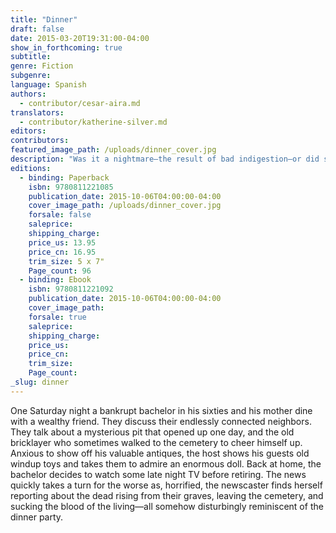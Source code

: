 ```yaml
---
title: "Dinner"
draft: false
date: 2015-03-20T19:31:00-04:00
show_in_forthcoming: true
subtitle:
genre: Fiction
subgenre:
language: Spanish
authors:
  - contributor/cesar-aira.md
translators:
  - contributor/katherine-silver.md
editors:
contributors:
featured_image_path: /uploads/dinner_cover.jpg
description: "Was it a nightmare–the result of bad indigestion–or did something truly scary happen after dinner in the Argentine town of Coronel Pringles? "
editions:
  - binding: Paperback
    isbn: 9780811221085
    publication_date: 2015-10-06T04:00:00-04:00
    cover_image_path: /uploads/dinner_cover.jpg
    forsale: false
    saleprice:
    shipping_charge:
    price_us: 13.95
    price_cn: 16.95
    trim_size: 5 x 7"
    Page_count: 96
  - binding: Ebook
    isbn: 9780811221092
    publication_date: 2015-10-06T04:00:00-04:00
    cover_image_path:
    forsale: true
    saleprice:
    shipping_charge:
    price_us:
    price_cn:
    trim_size:
    Page_count:
_slug: dinner
---
```


One Saturday night a bankrupt bachelor in his sixties and his mother dine with a wealthy friend. They discuss their endlessly connected neighbors. They talk about a mysterious pit that opened up one day, and the old bricklayer who sometimes walked to the cemetery to cheer himself up. Anxious to show off his valuable antiques, the host shows his guests old windup toys and takes them to admire an enormous doll. Back at home, the bachelor decides to watch some late night TV before retiring. The news quickly takes a turn for the worse as, horrified, the newscaster finds herself reporting about the dead rising from their graves, leaving the cemetery, and sucking the blood of the living—all somehow disturbingly reminiscent of the dinner party.


